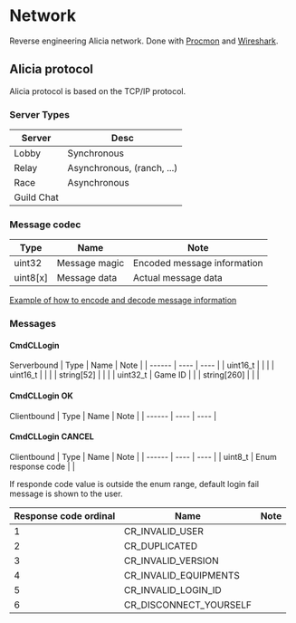 # Network
Reverse engineering Alicia network. Done with [Procmon](https://docs.microsoft.com/en-us/sysinternals/downloads/procmon) and [Wireshark](https://www.wireshark.org).

## Alicia protocol
Alicia protocol is based on the TCP/IP protocol. 

### Server Types
| Server | Desc |
| ------ | ---- |
| Lobby  | Synchronous |
| Relay  | Asynchronous, (ranch, ...) |
| Race   | Asynchronous | 
| Guild Chat | |

### Message codec
| Type | Name | Note |
| ------ | ---- | ---- |
| uint32 | Message magic | Encoded message information |
| uint8[x] | Message data | Actual message data |

[Example of how to encode and decode message information](https://gist.github.com/rgnter/05acd36492a28ea2bf133f3d85ad16c3)
### Messages
#### CmdCLLogin
Serverbound
| Type | Name | Note |
| ------ | ---- | ---- |
| uint16_t | | |
| uint16_t | | |
| string[52] | | |
| uint32_t | Game ID | |
| string[260] | | |

#### CmdCLLogin OK
Clientbound
| Type | Name | Note |
| ------ | ---- | ---- |

#### CmdCLLogin CANCEL
Clientbound
| Type | Name | Note |
| ------ | ---- | ---- |
| uint8_t | Enum response code | |

If responde code value is outside the enum range, default login fail message is shown to the user. 

| Response code ordinal | Name | Note |
| ------ | ---- | ---- |
| 1 | CR_INVALID_USER | |
| 2 | CR_DUPLICATED | |
| 3 | CR_INVALID_VERSION | |
| 4 | CR_INVALID_EQUIPMENTS | |
| 5 | CR_INVALID_LOGIN_ID | |
| 6 | CR_DISCONNECT_YOURSELF | |

